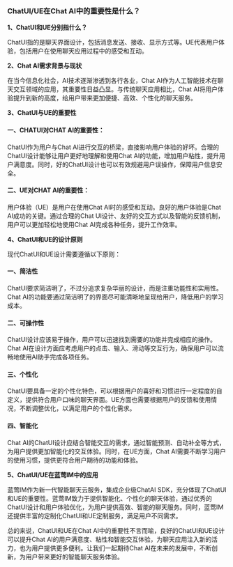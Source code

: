 ### ChatUI/UE在Chat AI中的重要性是什么？

**1、ChatUI和UE分别指什么？**

ChatUI指的是聊天界面设计，包括消息发送、接收、显示方式等。UE代表用户体验，包括用户在使用聊天应用过程中的感受和互动。

**2、Chat AI需求背景与现状**

在当今信息化社会，AI技术逐渐渗透到各行各业，Chat AI作为人工智能技术在聊天交互领域的应用，其重要性日益凸显。与传统聊天应用相比，Chat AI将用户体验提升到新的高度，给用户带来更加便捷、高效、个性化的聊天服务。

**3、ChatUI与UE的重要性**

#### 一、CHATUI对CHAT AI的重要性：

ChatUI作为用户与Chat AI进行交互的桥梁，直接影响用户体验的好坏。合理的ChatUI设计能够让用户更好地理解和使用Chat AI的功能，增加用户粘性，提升用户满意度。同时，好的ChatUI设计也可以有效规避用户误操作，保障用户信息安全。

#### 二、UE对CHAT AI的重要性：

用户体验（UE）是用户在使用Chat AI时的感受和互动。良好的用户体验是Chat AI成功的关键。通过合理的Chat UI设计、友好的交互方式以及智能的反馈机制，用户可以更加轻松地使用Chat AI完成各种任务，提升工作效率。

**4、ChatUI和UE的设计原则**

现代ChatUI和UE设计需要遵循以下原则：

#### 一、简洁性

ChatUI要求简洁明了，不过分追求复杂华丽的设计，而是注重功能性和实用性。Chat AI的功能要通过简洁明了的界面尽可能清晰地呈现给用户，降低用户的学习成本。

#### 二、可操作性

ChatUI设计应该易于操作，用户可以迅速找到需要的功能并完成相应的操作。Chat AI在设计方面应考虑用户的点击、输入、滑动等交互行为，确保用户可以流畅地使用AI助手完成各项任务。

#### 三、个性化

ChatUI要具备一定的个性化特色，可以根据用户的喜好和习惯进行一定程度的自定义，提供符合用户口味的聊天界面。UE方面也需要根据用户的反馈和使用情况，不断调整优化，以满足用户的个性化需求。

#### 四、智能化

Chat AI的ChatUI设计应结合智能交互的需求，通过智能预测、自动补全等方式，为用户提供更加智能化的交互体验。同时，在UE方面，Chat AI需要不断学习用户的使用习惯，提供更符合用户期待的功能和体验。

**5、ChatUI/UE在蓝莺IM中的应用**

蓝莺IM作为新一代智能聊天云服务，集成企业级ChatAI SDK，充分体现了ChatUI和UE的重要性。蓝莺IM致力于提供智能化、个性化的聊天体验，通过优秀的ChatUI设计和用户体验优化，为用户提供高效、智能的聊天服务。同时，蓝莺IM还提供丰富的定制化ChatUI和UE定制服务，满足用户不同需求。

总的来说，ChatUI和UE在Chat AI中的重要性不言而喻，良好的ChatUI和UE设计可以提升Chat AI的用户满意度、粘性和智能交互体验，为聊天应用注入新的活力，也为用户提供更多便利。让我们一起期待Chat AI在未来的发展中，不断创新，为用户带来更好的智能聊天服务体验。
